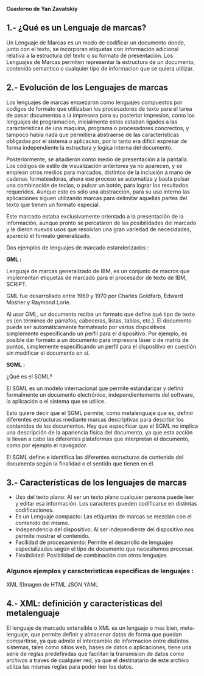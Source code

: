 **Cuaderno de Yan Zavatskiy**

## 1.- ¿Qué es un Lenguaje de marcas?

Un Lenguaje de Marcas es un modo de codificar un documento donde, junto con el texto, se incorporan etiquetas con información adicional relativa a la estructura del texto o su formato de presentación. 
Los Lenguajes de Marcas permiten representar la estructura de un documento, contenido semantico o cualquier tipo de informacion que se quiera utilizar.


## 2.- Evolución de los Lenguajes de marcas

Los lenguajes de marcas empezaron como lenguajes compuestos por codigos de formato que utilizaban los procesadores de texto para el tarea de pasar documentos a la impresora para su posterior impresion, como los lenguajes de programacion, inicialmente estos estaban ligados a las caracteristicas de una maquina, programa o procesadores concrectos, y tampoco habia nada que permitiera abstraerse de las caracteristicas obligadas por el sistema o aplicacion, por lo tanto era dificil expresar de forma independiente la estructura y logica interna del documento. 

Posteriormente, se añadieron como medio de presentación a la pantalla. Los códigos de estilo de visualización anteriores ya no aparecen, y se emplean otros medios para marcados, distintos de la inclusión a mano de cadenas formateadoras, ahora ese proceso se automatiza y basta pulsar una combinación de teclas, o pulsar un botón, para lograr los resultados requeridos. Aunque esto es sólo una abstracción, para su uso interno las aplicaciones siguen utilizando marcas para delimitar aquellas partes del texto que tienen un formato especial.

Este marcado estaba exclusivamente orientado a la presentación de la información, aunque pronto se percataron de las posibilidades del marcado y le dieron nuevos usos que resolvían una gran variedad de necesidades, apareció el formato generalizado.

Dos ejemplos de lenguajes de marcado estanderizados : 

**GML :**

Lenguaje de marcas generalizado de IBM, es un conjunto de macros que implementan etiquetas de marcado para el procesador de texto de IBM, SCRIPT. 

GML fue desarrollado entre 1969 y 1970 por Charles Goldfarb, Edward Mosher y Raymond Lorie.

Al usar GML, un documento recibe un formato que define qué tipo de texto es (en términos de párrafos, cabeceras, listas, tablas, etc.). 
El documento puede ser automáticamente formateado por varios dispositivos simplemente especificando un perfil para el dispositivo. Por ejemplo, es posible dar formato a un documento para impresora láser o de matriz de puntos, simplemente especificando un perfil para el dispositivo en cuestión sin modificar el documento en sí.

**SGML :**
	
¿Qué es el SGML?

El SGML es un modelo internacional que permite estandarizar y definir formalmente un documento electrónico, independientemente del software, la aplicación o el sistema que se utilice.

Esto quiere decir que el SGML permite, como metalenguaje que es, definir diferentes estructuras mediante marcas descriptivas para describir los contenidos de los documentos. Hay que especificar que el SGML no implica una descripción de la apariencia física del documento, ya que esta acción la llevan a cabo las diferentes plataformas que interpretan el documento, como por ejemplo el navegador. 

El SGML define e identifica las diferentes estructuras de contenido del documento según la finalidad o el sentido que tienen en él.




## 3.- Características de los lenguajes de marcas

* Uso del texto plano: Al ser un texto plano cualquier persona puede leer y editar esa información. Los caracteres pueden codificarse en distintas codificaciones.
* Es un Lenguaje compacto: Las etiquetas de marcas se mezclan con el contenido del mismo.
* Independencia del dispositivo: Al ser independiente del dispositivo nos permite mostrar el contenido.
* Facilidad de procesamiento: Permite el desarrollo de lenguajes especializadas según el tipo de documento que necesitemos procesar.
* Flexibilidad: Posibilidad de combinación con otros lenguajes

 ### Algunos ejemplos y caracteristicas especificas de lenguajes :
 
XML
![Imagen de 
HTML
JSON
YAML

## 4.- XML: definición y características del metalenguaje

El lenguaje de marcado extensible o XML es un lenguaje o mas bien, meta-lenguaje, que permite definir y almacenar datos de forma que puedan compartirse, ya que admite el intercambio de informacion entre distintos sistemas, tales como sitios web, bases de datos o aplicaciones, tiene una serie de reglas predefinidas que facilitan la transmision de datos como archivos a traves de cualquier red, ya que el destinatario de este archivo utiliza las mismas reglas para poder leer los datos.
